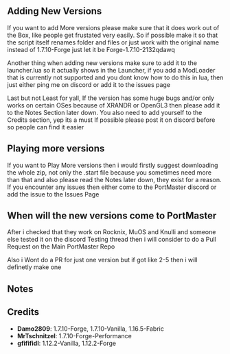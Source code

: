 ## Adding New Versions
If you want to add More versions please make sure that it does work out of the Box, like people get frustated very easily. So if possible make it so that the script itself renames folder and files or just work with the original name instead of 1.7.10-Forge just let it be Forge-1.7.10-2132qdawq

Another thing when adding new versions make sure to add it to the launcher.lua so it actually shows in the Launcher, if you add a ModLoader that is currently not supported and you dont know how to do this in lua, then just either ping me on discord or add it to the issues page

Last but not Least for yall, If the version has some huge bugs and/or only works on certain OSes because of XRANDR or OpenGL3 then please add it to the Notes Section later down. You also need to add yourself to the Credits section, yep its a must
If possible please post it on discord before so people can find it easier

## Playing more versions
If you want to Play More versions then i would firstly suggest downloading the whole zip, not only the .start file because you sometimes need more than that and also please read the Notes later down, they exist for a reason. If you encounter any issues then either come to the PortMaster discord or add the issue to the Issues Page

## When will the new versions come to PortMaster
After i checked that they work on Rocknix, MuOS and Knulli and someone else tested it on the discord Testing thread then i will consider to do a Pull Request on the Main PortMaster Repo

Also i Wont do a PR for just one version but if got like 2-5 then i will definetly make one

## Notes

## Credits

- **Damo2809**: 1.7.10-Forge, 1.7.10-Vanilla, 1.16.5-Fabric  
- **MrTschnitzel**: 1.7.10-Forge-Performance  
- **gfififidl**: 1.12.2-Vanilla, 1.12.2-Forge
